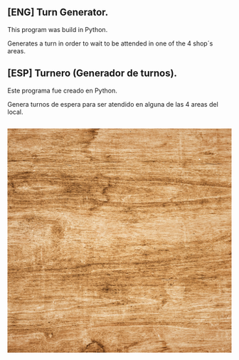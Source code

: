 ## [ENG] Turn Generator.
This program was build in Python.  

Generates a turn in order to wait to be attended in one of the 4 shop´s areas.

## [ESP] Turnero (Generador de turnos).
Este programa fue creado en Python.  

Genera turnos de espera para ser atendido en alguna de las 4 areas del local.  

##
![Proyect's Image](https://github.com/crohum/portfolio_web/blob/main/assets/proyects/turnero.png)
